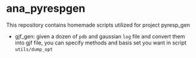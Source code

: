 # ana\_pyrespgen
This repository contains homemade scripts utilized for project pyresp_gen

+ gjf\_gen: given a dozen of `pdb` and gaussian `log` file and convert them into gjf file, you can specify methods and basis set you want in script `utils/dump_opt`
